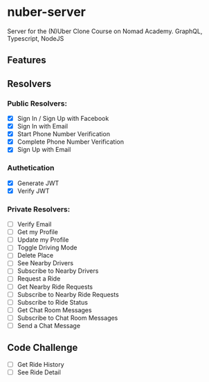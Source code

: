 # nuber-server

Server for the (N)Uber Clone Course on Nomad Academy. GraphQL, Typescript, NodeJS

## Features

## Resolvers

### Public Resolvers:

- [x] Sign In / Sign Up with Facebook
- [x] Sign In with Email
- [x] Start Phone Number Verification
- [x] Complete Phone Number Verification
- [x] Sign Up with Email

### Authetication

- [x] Generate JWT
- [x] Verify JWT

### Private Resolvers:

- [ ] Verify Email
- [ ] Get my Profile
- [ ] Update my Profile
- [ ] Toggle Driving Mode
- [ ] Delete Place
- [ ] See Nearby Drivers
- [ ] Subscribe to Nearby Drivers
- [ ] Request a Ride
- [ ] Get Nearby Ride Requests
- [ ] Subscribe to Nearby Ride Requests
- [ ] Subscribe to Ride Status
- [ ] Get Chat Room Messages
- [ ] Subscribe to Chat Room Messages
- [ ] Send a Chat Message

## Code Challenge

- [ ] Get Ride History
- [ ] See Ride Detail
